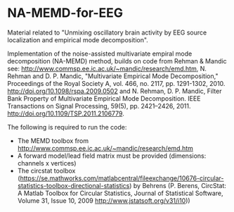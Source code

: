 # NA-MEMD-for-EEG
Material related to "Unmixing oscillatory brain activity by EEG source localization and empirical mode decomposition". 

Implementation of the noise-assisted multivariate empiral mode decomposition (NA-MEMD) method, builds on code from Rehman & Mandic see:
http://www.commsp.ee.ic.ac.uk/~mandic/research/emd.htm, N. Rehman and D. P. Mandic, "Multivariate Empirical Mode 
Decomposition," Proceedings of the Royal Society A, vol. 466, no. 2117, pp. 1291-1302, 2010. http://doi.org/10.1098/rspa.2009.0502
and 
N. Rehman, D. P. Mandic, Filter Bank Property of Multivariate Empirical Mode Decomposition. IEEE Transactions on Signal Processing, 59(5), 
pp. 2421–2426, 2011. http://doi.org/10.1109/TSP.2011.2106779.

The following is required to run the code:
- The MEMD toolbox from http://www.commsp.ee.ic.ac.uk/~mandic/research/emd.htm
- A forward model/lead field matrix must be provided (dimensions: channels x vertices)
- The circstat toolbox (https://se.mathworks.com/matlabcentral/fileexchange/10676-circular-statistics-toolbox-directional-statistics) by Behrens (P. Berens, CircStat: A Matlab Toolbox for Circular Statistics, Journal of Statistical Software, Volume 31, Issue 10, 2009 
http://www.jstatsoft.org/v31/i10))
